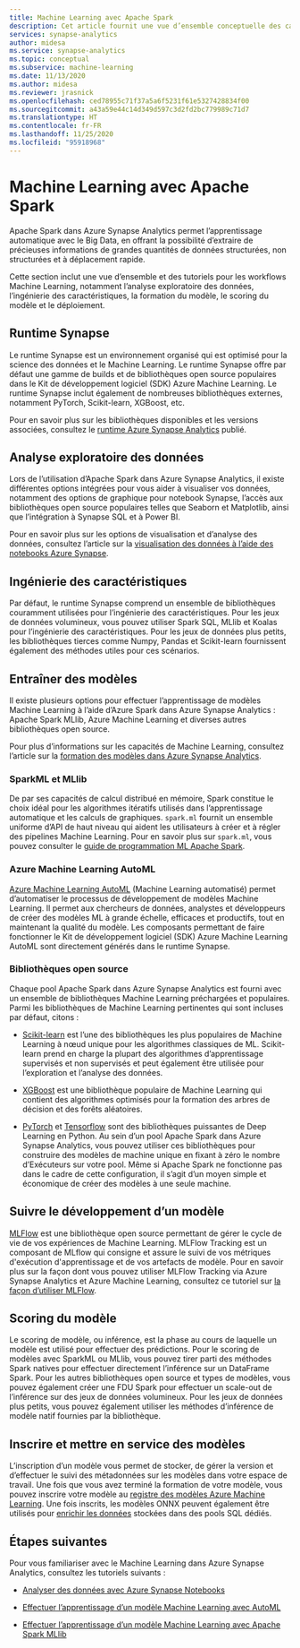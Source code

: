 ```yaml
---
title: Machine Learning avec Apache Spark
description: Cet article fournit une vue d’ensemble conceptuelle des capacités de Machine Learning et de science des données disponibles via Apache Spark sur Azure Synapse Analytics.
services: synapse-analytics
author: midesa
ms.service: synapse-analytics
ms.topic: conceptual
ms.subservice: machine-learning
ms.date: 11/13/2020
ms.author: midesa
ms.reviewer: jrasnick
ms.openlocfilehash: ced78955c71f37a5a6f5231f61e5327428834f00
ms.sourcegitcommit: a43a59e44c14d349d597c3d2fd2bc779989c71d7
ms.translationtype: HT
ms.contentlocale: fr-FR
ms.lasthandoff: 11/25/2020
ms.locfileid: "95918968"
---
```

# <a name="machine-learning-with-apache-spark"></a>Machine Learning avec Apache Spark

Apache Spark dans Azure Synapse Analytics permet l’apprentissage automatique avec le Big Data, en offrant la possibilité d’extraire de précieuses informations de grandes quantités de données structurées, non structurées et à déplacement rapide. 

Cette section inclut une vue d’ensemble et des tutoriels pour les workflows Machine Learning, notamment l’analyse exploratoire des données, l’ingénierie des caractéristiques, la formation du modèle, le scoring du modèle et le déploiement.  

## <a name="synapse-runtime"></a>Runtime Synapse 
Le runtime Synapse est un environnement organisé qui est optimisé pour la science des données et le Machine Learning. Le runtime Synapse offre par défaut une gamme de builds et de bibliothèques open source populaires dans le Kit de développement logiciel (SDK) Azure Machine Learning. Le runtime Synapse inclut également de nombreuses bibliothèques externes, notamment PyTorch, Scikit-learn, XGBoost, etc.

Pour en savoir plus sur les bibliothèques disponibles et les versions associées, consultez le [runtime Azure Synapse Analytics](../spark/apache-spark-version-support.md) publié.

## <a name="exploratory-data-analysis"></a>Analyse exploratoire des données
Lors de l’utilisation d’Apache Spark dans Azure Synapse Analytics, il existe différentes options intégrées pour vous aider à visualiser vos données, notamment des options de graphique pour notebook Synapse, l’accès aux bibliothèques open source populaires telles que Seaborn et Matplotlib, ainsi que l’intégration à Synapse SQL et à Power BI.

Pour en savoir plus sur les options de visualisation et d’analyse des données, consultez l’article sur la [visualisation des données à l’aide des notebooks Azure Synapse](../spark/apache-spark-data-visualization.md).

## <a name="feature-engineering"></a>Ingénierie des caractéristiques
Par défaut, le runtime Synapse comprend un ensemble de bibliothèques couramment utilisées pour l’ingénierie des caractéristiques. Pour les jeux de données volumineux, vous pouvez utiliser Spark SQL, MLlib et Koalas pour l’ingénierie des caractéristiques. Pour les jeux de données plus petits, les bibliothèques tierces comme Numpy, Pandas et Scikit-learn fournissent également des méthodes utiles pour ces scénarios.

## <a name="train-models"></a>Entraîner des modèles
Il existe plusieurs options pour effectuer l’apprentissage de modèles Machine Learning à l’aide d’Azure Spark dans Azure Synapse Analytics : Apache Spark MLlib, Azure Machine Learning et diverses autres bibliothèques open source. 

Pour plus d’informations sur les capacités de Machine Learning, consultez l’article sur la [formation des modèles dans Azure Synapse Analytics](../spark/apache-spark-machine-learning-training.md).

### <a name="sparkml-and-mllib"></a>SparkML et MLlib
De par ses capacités de calcul distribué en mémoire, Spark constitue le choix idéal pour les algorithmes itératifs utilisés dans l’apprentissage automatique et les calculs de graphiques. ```spark.ml``` fournit un ensemble uniforme d’API de haut niveau qui aident les utilisateurs à créer et à régler des pipelines Machine Learning. Pour en savoir plus sur ```spark.ml```, vous pouvez consulter le [guide de programmation ML Apache Spark](https://spark.apache.org/docs/1.2.2/ml-guide.html).

### <a name="azure-machine-learning-automl"></a>Azure Machine Learning AutoML
[Azure Machine Learning AutoML](https://docs.microsoft.com/azure/machine-learning/concept-automated-ml) (Machine Learning automatisé) permet d’automatiser le processus de développement de modèles Machine Learning. Il permet aux chercheurs de données, analystes et développeurs de créer des modèles ML à grande échelle, efficaces et productifs, tout en maintenant la qualité du modèle. Les composants permettant de faire fonctionner le Kit de développement logiciel (SDK) Azure Machine Learning AutoML sont directement générés dans le runtime Synapse.

### <a name="open-source-libraries"></a>Bibliothèques open source
Chaque pool Apache Spark dans Azure Synapse Analytics est fourni avec un ensemble de bibliothèques Machine Learning préchargées et populaires.  Parmi les bibliothèques de Machine Learning pertinentes qui sont incluses par défaut, citons :

- [Scikit-learn](https://scikit-learn.org/stable/index.html) est l’une des bibliothèques les plus populaires de Machine Learning à nœud unique pour les algorithmes classiques de ML. Scikit-learn prend en charge la plupart des algorithmes d’apprentissage supervisés et non supervisés et peut également être utilisée pour l’exploration et l’analyse des données.
  
- [XGBoost](https://xgboost.readthedocs.io/en/latest/) est une bibliothèque populaire de Machine Learning qui contient des algorithmes optimisés pour la formation des arbres de décision et des forêts aléatoires. 
  
- [PyTorch](https://pytorch.org/) et [Tensorflow](https://www.tensorflow.org/) sont des bibliothèques puissantes de Deep Learning en Python. Au sein d’un pool Apache Spark dans Azure Synapse Analytics, vous pouvez utiliser ces bibliothèques pour construire des modèles de machine unique en fixant à zéro le nombre d’Exécuteurs sur votre pool. Même si Apache Spark ne fonctionne pas dans le cadre de cette configuration, il s’agit d’un moyen simple et économique de créer des modèles à une seule machine.

## <a name="track-model-development"></a>Suivre le développement d’un modèle
[MLFlow](https://www.mlflow.org/) est une bibliothèque open source permettant de gérer le cycle de vie de vos expériences de Machine Learning. MLFlow Tracking est un composant de MLflow qui consigne et assure le suivi de vos métriques d'exécution d'apprentissage et de vos artefacts de modèle. Pour en savoir plus sur la façon dont vous pouvez utiliser MLFlow Tracking via Azure Synapse Analytics et Azure Machine Learning, consultez ce tutoriel sur [la façon d’utiliser MLFlow](https://docs.microsoft.com/azure/machine-learning/how-to-use-mlflow).

## <a name="model-scoring"></a>Scoring du modèle
Le scoring de modèle, ou inférence, est la phase au cours de laquelle un modèle est utilisé pour effectuer des prédictions. Pour le scoring de modèles avec SparkML ou MLlib, vous pouvez tirer parti des méthodes Spark natives pour effectuer directement l’inférence sur un DataFrame Spark. Pour les autres bibliothèques open source et types de modèles, vous pouvez également créer une FDU Spark pour effectuer un scale-out de l’inférence sur des jeux de données volumineux. Pour les jeux de données plus petits, vous pouvez également utiliser les méthodes d’inférence de modèle natif fournies par la bibliothèque.

## <a name="register-and-serve-models"></a>Inscrire et mettre en service des modèles
L’inscription d’un modèle vous permet de stocker, de gérer la version et d’effectuer le suivi des métadonnées sur les modèles dans votre espace de travail. Une fois que vous avez terminé la formation de votre modèle, vous pouvez inscrire votre modèle au [registre des modèles Azure Machine Learning](https://docs.microsoft.com/azure/machine-learning/concept-model-management-and-deployment#register-package-and-deploy-models-from-anywhere). Une fois inscrits, les modèles ONNX peuvent également être utilisés pour [enrichir les données](../machine-learning/tutorial-sql-pool-model-scoring-wizard.md) stockées dans des pools SQL dédiés.

## <a name="next-steps"></a>Étapes suivantes
Pour vous familiariser avec le Machine Learning dans Azure Synapse Analytics, consultez les tutoriels suivants :
- [Analyser des données avec Azure Synapse Notebooks](../spark/apache-spark-data-visualization-tutorial.md)

- [Effectuer l’apprentissage d’un modèle Machine Learning avec AutoML](../spark/apache-spark-azure-machine-learning-tutorial.md)

- [Effectuer l’apprentissage d’un modèle Machine Learning avec Apache Spark MLlib](../spark/apache-spark-machine-learning-mllib-notebook.md)
  